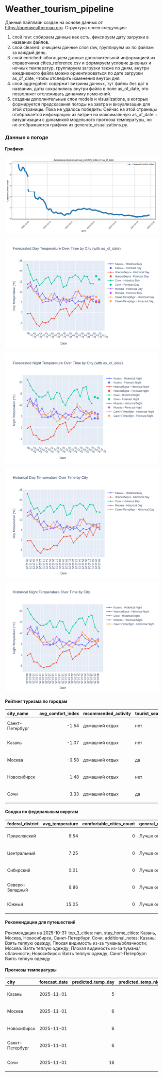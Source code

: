 # Weather_tourism_pipeline
Данный пайплайн создан на основе данных от https://openweathermap.org.
Структура слоев следующая:
  1) слой raw: 
  собираем данные как есть, фиксируем дату загрузки в названии файлов.
  2) слой cleaned:
  очищаем данные слоя raw, группируем их по файлам за каждый день.
  3) слой enriched:
  обогащаем данные дополнительной информацией из справочника cities_reference.csv и формируем условие дневных и ночных температур,
  группируем загрузки также по дням, внутри ежедневного файла можно ориентироваться по дате загрузки as_of_date, чтобы отследить изменения внутри дня.
  4) слой aggregated:
   содержит витрины данных, тут файлы без дат в названии, даты сохранились внутри файла в поле as_of_date, это позволняет отслеживать динамику изменений.
  6) созданы дополнительные слои models и visualizations, в которых формируется предсказания погоды на завтра и визуализации для этой страницы.
  Пока не удалось победить: Сейчас на этой страницы отображается инфомрацию из витрин на максимальную as_of_date + визуализации с динамикой модельного прогноза температуры, 
  но не отображаются графики из generate_visualizations.py.
<!-- WEATHER DATA START -->
### Данные о погоде

#### Графики
![Comfort Index Trend](data/visualizations/comfort_index_trend.png)

![Forecasted Day Temperature](data/visualizations/forecasted_day_temperature.png)

![Forecasted Night Temperature](data/visualizations/forecasted_night_temperature.png)

![Historical Day Temperature](data/visualizations/historical_day_temperature.png)

![Historical Night Temperature](data/visualizations/historical_night_temperature.png)

#### Рейтинг туризма по городам
| city_name       |   avg_comfort_index | recommended_activity   | tourist_season_match   | tourism_season   | tour_recommendation       | as_of_date          |
|:----------------|--------------------:|:-----------------------|:-----------------------|:-----------------|:--------------------------|:--------------------|
| Санкт-Петербург |               -1.54 | домашний отдых         | нет                    | Май-Сентябрь     | домашний отдых вне сезона | 2025-10-31 15:23:00 |
| Казань          |               -1.07 | домашний отдых         | нет                    | Май-Сентябрь     | домашний отдых вне сезона | 2025-10-31 15:23:00 |
| Москва          |               -0.58 | домашний отдых         | да                     | Круглогодично    | домашний отдых в сезон    | 2025-10-31 15:23:00 |
| Новосибирск     |                1.48 | домашний отдых         | нет                    | Июнь-Август      | домашний отдых вне сезона | 2025-10-31 15:23:00 |
| Сочи            |                3.33 | домашний отдых         | да                     | Май-Октябрь      | домашний отдых в сезон    | 2025-10-31 15:23:00 |

#### Сводка по федеральным округам
| federal_district   |   avg_temperature |   comfortable_cities_count | general_recommendation   | as_of_date          |
|:-------------------|------------------:|---------------------------:|:-------------------------|:--------------------|
| Приволжский        |              6.54 |                          0 | Лучше остаться дома      | 2025-10-31 15:23:00 |
| Центральный        |              7.25 |                          0 | Лучше остаться дома      | 2025-10-31 15:23:00 |
| Сибирский          |              0.01 |                          0 | Лучше остаться дома      | 2025-10-31 15:23:00 |
| Северо-Западный    |              6.86 |                          0 | Лучше остаться дома      | 2025-10-31 15:23:00 |
| Южный              |             15.05 |                          0 | Лучше остаться дома      | 2025-10-31 15:23:00 |

#### Рекомендации для путешествий
Рекомендации на 2025-10-31: top_3_cities: nan, stay_home_cities: Казань, Москва, Новосибирск, Санкт-Петербург, Сочи, additional_notes: Казань: Взять теплую одежду; Плохая видимость из-за тумана/облачности; Москва: Взять теплую одежду; Плохая видимость из-за тумана/облачности; Новосибирск: Взять теплую одежду; Санкт-Петербург: Взять теплую одежду

#### Прогнозы температуры
| city            | forecast_date   |   predicted_temp_day |   predicted_temp_night | model_type       | as_of_date          |
|:----------------|:----------------|---------------------:|-----------------------:|:-----------------|:--------------------|
| Казань          | 2025-11-01      |                    5 |                      4 | LinearRegression | 2025-10-31 15:23:53 |
| Москва          | 2025-11-01      |                    6 |                      6 | LinearRegression | 2025-10-31 15:23:53 |
| Новосибирск     | 2025-11-01      |                    6 |                      6 | LinearRegression | 2025-10-31 15:23:53 |
| Санкт-Петербург | 2025-11-01      |                    6 |                      5 | LinearRegression | 2025-10-31 15:23:53 |
| Сочи            | 2025-11-01      |                   16 |                     13 | LinearRegression | 2025-10-31 15:23:53 |


<!-- WEATHER DATA END -->
